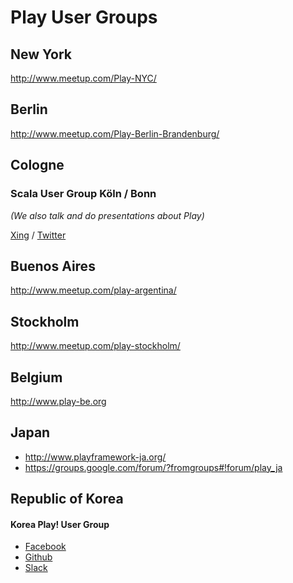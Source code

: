 <!--- Copyright (C) 2009-2015 Typesafe Inc. <http://www.typesafe.com> -->

# Play User Groups

## New York

http://www.meetup.com/Play-NYC/

## Berlin

http://www.meetup.com/Play-Berlin-Brandenburg/

## Cologne

### Scala User Group Köln / Bonn

*(We also talk and do presentations about Play)*

[Xing](http://xing.to/scala) / [Twitter](https://twitter.com/scalacgn)

## Buenos Aires

http://www.meetup.com/play-argentina/

## Stockholm

http://www.meetup.com/play-stockholm/

## Belgium

http://www.play-be.org

## Japan

* http://www.playframework-ja.org/
* https://groups.google.com/forum/?fromgroups#!forum/play_ja

## Republic of Korea 

#### Korea Play! User Group

* [Facebook](https://www.facebook.com/groups/playuser)
* [Github](https://github.com/kpug)
* [Slack](http://kpug.slack.com)
